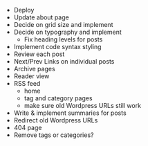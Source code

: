 - Deploy
- Update about page
- Decide on grid size and implement
- Decide on typography and implement
  - Fix heading levels for posts
- Implement code syntax styling
- Review each post
- Next/Prev Links on individual posts
- Archive pages
- Reader view
- RSS feed
  - home
  - tag and category pages
  - make sure old Wordpress URLs still work
- Write & implement summaries for posts
- Redirect old Wordpress URLs
- 404 page
- Remove tags or categories?

